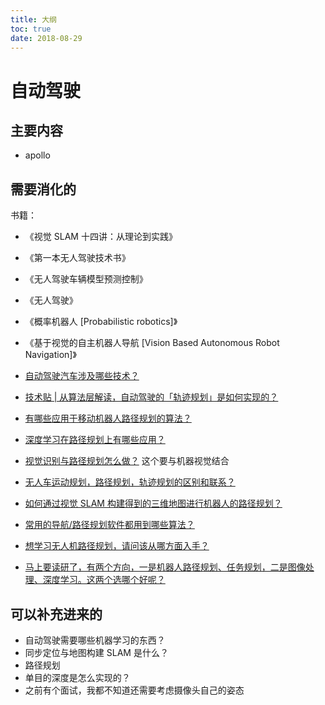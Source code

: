```yaml
---
title: 大纲
toc: true
date: 2018-08-29
---
```


# 自动驾驶

## 主要内容

- apollo


## 需要消化的


书籍：

- 《视觉 SLAM 十四讲：从理论到实践》
- 《第一本无人驾驶技术书》
- 《无人驾驶车辆模型预测控制》
- 《无人驾驶》
- 《概率机器人 [Probabilistic robotics]》
- 《基于视觉的自主机器人导航 [Vision Based Autonomous Robot Navigation]》



- [自动驾驶汽车涉及哪些技术？](https://www.zhihu.com/question/24506695)
- [技术贴 | 从算法层解读，自动驾驶的「轨迹规划」是如何实现的？](http://www.cheyun.com/content/10061)


- [有哪些应用于移动机器人路径规划的算法？](https://www.zhihu.com/question/26342064)
- [深度学习在路径规划上有哪些应用？](https://www.zhihu.com/question/57456575)
- [视觉识别与路径规划怎么做？](https://www.zhihu.com/question/67982903) 这个要与机器视觉结合
- [无人车运动规划，路径规划，轨迹规划的区别和联系？](https://www.zhihu.com/question/67867008)
- [如何通过视觉 SLAM 构建得到的三维地图进行机器人的路径规划？](https://www.zhihu.com/question/52983997)
- [常用的导航/路径规划软件都用到哪些算法？](https://www.zhihu.com/question/24870090)
- [想学习无人机路径规划，请问该从哪方面入手？](https://www.zhihu.com/question/67082348)
- [马上要读研了，有两个方向，一是机器人路径规划、任务规划，二是图像处理、深度学习。这两个选哪个好呢？](https://www.zhihu.com/question/62351850)



## 可以补充进来的

- 自动驾驶需要哪些机器学习的东西？
- 同步定位与地图构建 SLAM  是什么？
- 路径规划
- 单目的深度是怎么实现的？
- 之前有个面试，我都不知道还需要考虑摄像头自己的姿态
